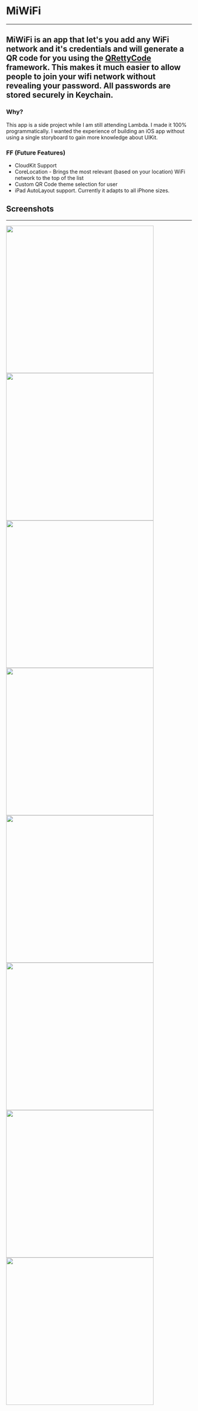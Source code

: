 # MiWiFi
---
MiWiFi is an app that let's you add any WiFi network and it's credentials and will generate a QR code for you using the [QRettyCode](https://github.com/mredig/QRettyCode) framework. This makes it much easier to allow people to join your wifi network without revealing your password. All passwords are stored securely in Keychain.
---

### Why?
This app is a side project while I am still attending Lambda. I made it 100% programmatically. I wanted the experience of building an iOS app without using a single storyboard to gain more knowledge about UIKit.

### FF (Future Features)
- CloudKit Support
- CoreLocation - Brings the most relevant (based on your location) WiFi network to the top of the list
- Custom QR Code theme selection for user
- iPad AutoLayout support. Currently it adapts to all iPhone sizes.


## Screenshots
---
<img src="EmptyState.png" width="400"> <img src="MainScreen.png" width="400">
<img src="AddNetwork.png" width="400"> <img src="TableViewContextMenu.png" width="400">
<img src="FaceIDRevealPass.png" width="400"> <img src="QRContextmenu.png" width="400">
<img src="Acknowledgements.png" width="400"> <img src="Settings.png" width="400">

